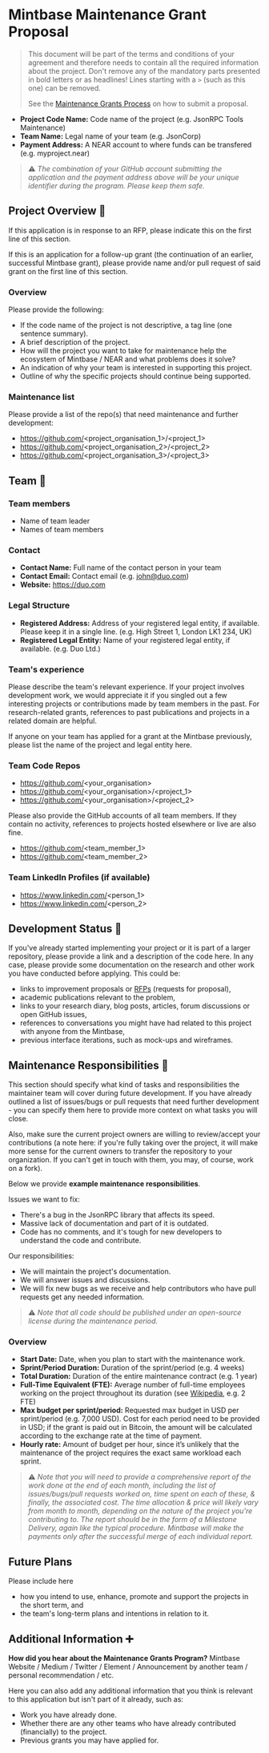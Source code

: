 # Mintbase Maintenance Grant Proposal

> This document will be part of the terms and conditions of your agreement and therefore needs to contain all the required information about the project. Don't remove any of the mandatory parts presented in bold letters or as headlines! Lines starting with a `>` (such as this one) can be removed.
>
> See the [Maintenance Grants Process](../README.md#hammer_and_wrench-maintenance-grants) on how to submit a proposal.

- **Project Code Name:** Code name of the project (e.g. JsonRPC Tools Maintenance)
- **Team Name:** Legal name of your team (e.g. JsonCorp)
- **Payment Address:** A NEAR account to where funds can be transfered (e.g. myproject.near)

> ⚠️ *The combination of your GitHub account submitting the application and the payment address above will be your unique identifier during the program. Please keep them safe.*

## Project Overview :page_facing_up:

If this application is in response to an RFP, please indicate this on the first line of this section.

If this is an application for a follow-up grant (the continuation of an earlier, successful Mintbase grant), please provide name and/or pull request of said grant on the first line of this section.

### Overview

Please provide the following:

- If the code name of the project is not descriptive, a tag line (one sentence summary).
- A brief description of the project.
- How will the project you want to take for maintenance help the ecosystem of Mintbase / NEAR and what problems does it solve?
- An indication of why your team is interested in supporting this project.
- Outline of why the specific projects should continue being supported.

### Maintenance list

Please provide a list of the repo(s) that need maintenance and further development:

- https://github.com/<project_organisation_1>/<project_1>
- https://github.com/<project_organisation_2>/<project_2>
- https://github.com/<project_organisation_3>/<project_3>

## Team :busts_in_silhouette:

### Team members

- Name of team leader
- Names of team members

### Contact

- **Contact Name:** Full name of the contact person in your team
- **Contact Email:** Contact email (e.g. john@duo.com)
- **Website:** https://duo.com

### Legal Structure

- **Registered Address:** Address of your registered legal entity, if available. Please keep it in a single line. (e.g. High Street 1, London LK1 234, UK)
- **Registered Legal Entity:** Name of your registered legal entity, if available. (e.g. Duo Ltd.)

### Team's experience

Please describe the team's relevant experience. If your project involves development work, we would appreciate it if you singled out a few interesting projects or contributions made by team members in the past. For research-related grants, references to past publications and projects in a related domain are helpful.

If anyone on your team has applied for a grant at the Mintbase previously, please list the name of the project and legal entity here.

### Team Code Repos

- https://github.com/<your_organisation>
- https://github.com/<your_organisation>/<project_1>
- https://github.com/<your_organisation>/<project_2>

Please also provide the GitHub accounts of all team members. If they contain no activity, references to projects hosted elsewhere or live are also fine.

- https://github.com/<team_member_1>
- https://github.com/<team_member_2>

### Team LinkedIn Profiles (if available)

- https://www.linkedin.com/<person_1>
- https://www.linkedin.com/<person_2>

## Development Status :open_book:

If you've already started implementing your project or it is part of a larger repository, please provide a link and a description of the code here. In any case, please provide some documentation on the research and other work you have conducted before applying. This could be:

- links to improvement proposals or [RFPs](https://github.com/Mintbase/Grants-Program/tree/master/rfp-proposal) (requests for proposal),
- academic publications relevant to the problem,
- links to your research diary, blog posts, articles, forum discussions or open GitHub issues,
- references to conversations you might have had related to this project with anyone from the Mintbase,
- previous interface iterations, such as mock-ups and wireframes.

## Maintenance Responsibilities :nut_and_bolt:

This section should specify what kind of tasks and responsibilities the maintainer team will cover during future development. If you have already outlined a list of issues/bugs or pull requests that need further development - you can specify them here to provide more context on what tasks you will close.

Also, make sure the current project owners are willing to review/accept your contributions (a note here: if you're fully taking over the project, it will make more sense for the current owners to transfer the repository to your organization. If you can't get in touch with them, you may, of course, work on a fork).

Below we provide **example maintenance responsibilities**.

Issues we want to fix:
- There's a bug in the JsonRPC library that affects its speed.
- Massive lack of documentation and part of it is outdated.
- Code has no comments, and it's tough for new developers to understand the code and contribute.

Our responsibilities:
- We will maintain the project's documentation.
- We will answer issues and discussions.
- We will fix new bugs as we receive and help contributors who have pull requests get any needed information.

> ⚠️ *Note that all code should be published under an open-source license during the maintenance period.*

### Overview

- **Start Date:** Date, when you plan to start with the maintenance work. 
- **Sprint/Period Duration:** Duration of the sprint/period (e.g. 4 weeks)
- **Total Duration:** Duration of the entire maintenance contract (e.g. 1 year)
- **Full-Time Equivalent (FTE):**  Average number of full-time employees working on the project throughout its duration (see [Wikipedia](https://en.wikipedia.org/wiki/Full-time_equivalent), e.g. 2 FTE)
- **Max budget per sprint/period:** Requested max budget in USD per sprint/period (e.g. 7,000 USD). Cost for each period need to be provided in USD; if the grant is paid out in Bitcoin, the amount will be calculated according to the exchange rate at the time of payment.
- **Hourly rate:** Amount of budget per hour, since it’s unlikely that the maintenance of the project requires the exact same workload each sprint. 

> ⚠️ *Note that you will need to provide a comprehensive report of the work done at the end of each month, including the list of issues/bugs/pull requests worked on, time spent on each of these, & finally, the associated cost. The time allocation & price will likely vary from month to month, depending on the nature of the project you're contributing to. The report should be in the form of a Milestone Delivery, again like the typical procedure. Mintbase will make the payments only after the successful merge of each individual report.*

## Future Plans

Please include here

- how you intend to use, enhance, promote and support the projects in the short term, and
- the team's long-term plans and intentions in relation to it.

## Additional Information :heavy_plus_sign:

**How did you hear about the Maintenance Grants Program?** Mintbase Website / Medium / Twitter / Element / Announcement by another team / personal recommendation / etc.

Here you can also add any additional information that you think is relevant to this application but isn't part of it already, such as:

- Work you have already done.
- Whether there are any other teams who have already contributed (financially) to the project.
- Previous grants you may have applied for.
